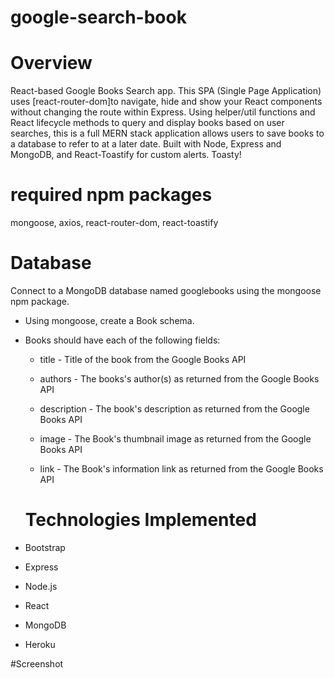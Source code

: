 # google-search-book

# Overview
React-based Google Books Search app. This SPA (Single Page Application) uses [react-router-dom]to navigate, hide and show your React components without changing the route within Express. Using helper/util functions and React lifecycle methods to query and display books based on user searches, this is a full MERN stack application allows users to save books to a database to refer to at a later date. Built with Node, Express and MongoDB, and React-Toastify for custom alerts. Toasty!

# required npm packages
mongoose, axios, react-router-dom, react-toastify

# Database
Connect to a MongoDB database named googlebooks using the mongoose npm package.

- Using mongoose, create a Book schema.

- Books should have each of the following fields:

  - title - Title of the book from the Google Books API

   - authors - The books's author(s) as returned from the Google Books API

   - description - The book's description as returned from the Google Books API

  - image - The Book's thumbnail image as returned from the Google Books API

  - link - The Book's information link as returned from the Google Books API
  
  # Technologies Implemented
- Bootstrap
- Express
- Node.js
- React
- MongoDB
- Heroku


#Screenshot
